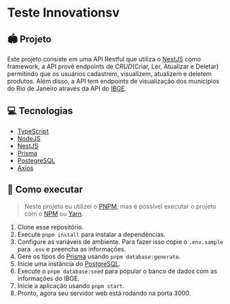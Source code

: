 <p align="center">
  <h1>Teste Innovationsv</h1>
</p>

## 🏟️ Projeto

Este projeto consiste em uma API Restful que utiliza o [NestJS](https://nestjs.com/) como framework, a API provê
endpoints de *CRUD*(Criar, Ler, Atualizar e Deletar) permitindo que os usuários cadastrem, visualizem, atualizem e
deletem produtos. Além disso, a API tem endpoints de visualização dos municípios do Rio de Janeiro através da API
do [IBGE](https://servicodados.ibge.gov.br).

## 💻 Tecnologias

- [TypeScript](https://www.typescriptlang.org/)
- [NodeJS](https://nodejs.org/)
- [NestJS](https://nestjs.com/)
- [Prisma](https://www.prisma.io/)
- [PostegreSQL](https://www.postgresql.org/)
- [Axios](https://axios-http.com)

## 🧰 Como executar

> Neste projeto eu utilizei o [PNPM](https://pnpm.io/), mas é possível executar o projeto com
> o [NPM](https://nodejs.org/) ou [Yarn](https://yarnpkg.com/).

1. Clone esse repositório.
2. Execute `pnpm install` para instalar a dependências.
3. Configure as variáveis de ambiente. Para fazer isso copie o `.env.sample` para `.env` e preencha as informações.
4. Gere os tipos do [Prisma](https://prisma.io/) usando `pnpm database:generate`.
5. Inicie uma instância do [PostgreSQL](https://www.postgresql.org/).
6. Execute o `pnpm database:seed` para popular o banco de dados com as informações do IBGE.
7. Inicie a aplicação usando `pnpm start`.
8. Pronto, agora seu servidor web está rodando na porta 3000.
